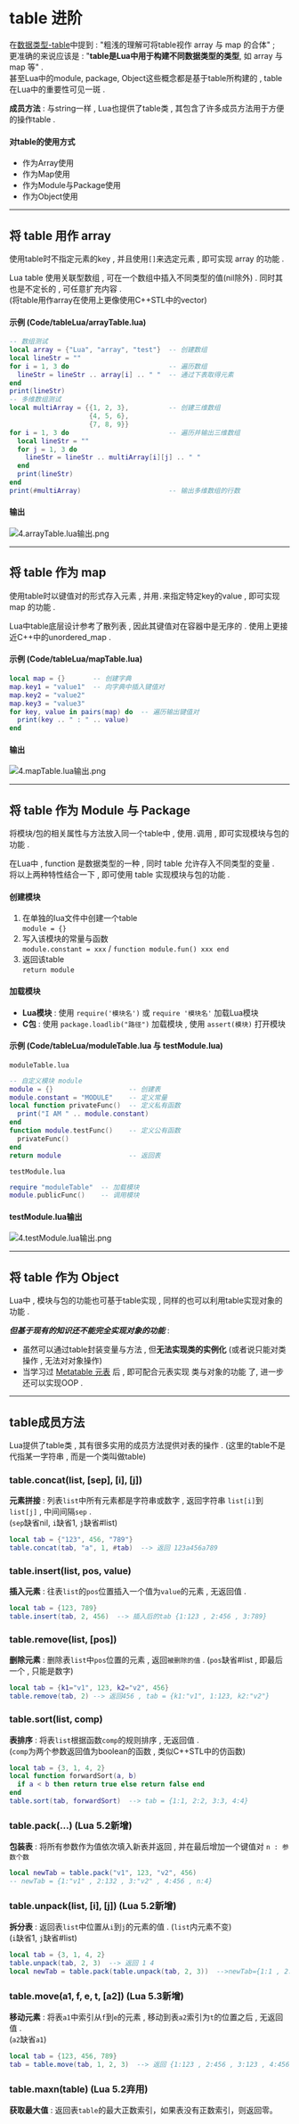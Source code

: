 
<div id="table进阶"></div>

# table 进阶
在[数据类型-table](1.数据类型.md/#table)中提到 : "粗浅的理解可将table视作 array 与 map 的合体" ;  
更准确的来说应该是 : "**table是Lua中用于构建不同数据类型的类型**, 如 array 与 map 等" .  
甚至Lua中的module, package, Object这些概念都是基于table所构建的 , table在Lua中的重要性可见一斑 .  

**成员方法** : 与string一样 , Lua也提供了table类 , 其包含了许多成员方法用于方便的操作table .  

#### 对table的使用方式
- 作为Array使用
- 作为Map使用
- 作为Module与Package使用
- 作为Object使用

---

<div id="array"></div>

## 将 table 用作 array 
使用table时不指定元素的key , 并且使用`[]`来选定元素 , 即可实现 array 的功能 .  

Lua table 使用关联型数组 , 可在一个数组中插入不同类型的值(nil除外) . 同时其也是不定长的 , 可任意扩充内容 .  
(将table用作array在使用上更像使用C++STL中的vector)

#### 示例 (Code/tableLua/arrayTable.lua)
```Lua
-- 数组测试
local array = {"Lua", "array", "test"}  -- 创建数组
local lineStr = ""
for i = 1, 3 do                         -- 遍历数组
  lineStr = lineStr .. array[i] .. " "  -- 通过下表取得元素
end
print(lineStr)
-- 多维数组测试
local multiArray = {{1, 2, 3},          -- 创建三维数组
                    {4, 5, 6},
                    {7, 8, 9}}
for i = 1, 3 do                         -- 遍历并输出三维数组
  local lineStr = ""
  for j = 1, 3 do
    lineStr = lineStr .. multiArray[i][j] .. " "
  end
  print(lineStr)
end
print(#multiArray)                      -- 输出多维数组的行数
```
#### 输出
![4.arrayTable.lua输出.png](../.img/4.arrayTable.lua输出.png)

---

<div id="map"></div>

## 将 table 作为 map
使用table时以键值对的形式存入元素 , 并用`.`来指定特定key的value , 即可实现 map 的功能 .  

Lua中table底层设计参考了散列表 , 因此其键值对在容器中是无序的 . 使用上更接近C++中的unordered_map .  
#### 示例 (Code/tableLua/mapTable.lua)
```Lua
local map = {}       -- 创建字典
map.key1 = "value1"  -- 向字典中插入键值对
map.key2 = "value2"
map.key3 = "value3"
for key, value in pairs(map) do  -- 遍历输出键值对
  print(key .. " : " .. value)
end
```
#### 输出
![4.mapTable.lua输出.png](../.img/4.mapTable.lua输出.png)

---

<div id="modulepackage"></div>

## 将 table 作为 Module 与 Package
将模块/包的相关属性与方法放入同一个table中 , 使用`.`调用 , 即可实现模块与包的功能 .  

在Lua中 , function 是数据类型的一种 , 同时 table 允许存入不同类型的变量 .  
将以上两种特性结合一下 , 即可使用 table 实现模块与包的功能 .  

#### 创建模块
1. 在单独的lua文件中创建一个table  
`module = {}`
2. 写入该模块的常量与函数  
`module.constant = xxx` / `function module.fun() xxx end`
3. 返回该table  
`return module`

#### 加载模块
- **Lua模块** : 使用 `require('模块名')` 或 `require '模块名'` 加载Lua模块
- **C包** : 使用 `package.loadlib("路径")` 加载模块 , 使用 `assert(模块)` 打开模块

#### 示例 (Code/tableLua/moduleTable.lua 与 testModule.lua)
`moduleTable.lua`
```Lua
-- 自定义模块 module
module = {}                   -- 创建表   
module.constant = "MODULE"    -- 定义常量
local function privateFunc()  -- 定义私有函数
  print("I AM " .. module.constant)
end
function module.testFunc()    -- 定义公有函数
  privateFunc()
end
return module                 -- 返回表
```
`testModule.lua`
```Lua
require "moduleTable"  -- 加载模块
module.publicFunc()    -- 调用模块
```
#### testModule.lua输出
![4.testModule.lua输出.png](../.img/4.testModule.lua输出.png)

---

<div id="object"></div>

## 将 table 作为 Object
Lua中 , 模块与包的功能也可基于table实现 , 同样的也可以利用table实现对象的功能 .  

***但基于现有的知识还不能完全实现对象的功能*** : 
- 虽然可以通过table封装变量与方法 , 但**无法实现类的实例化** (或者说只能对类操作 , 无法对对象操作)
- 当学习过 [Metatable 元表](5.元表与协程.md/#元表) 后 , 即可配合元表实现 类与对象的功能 了, 进一步还可以实现OOP .  

---

<div id="成员方法"></div>

## table成员方法
Lua提供了table类 , 其有很多实用的成员方法提供对表的操作 .  (这里的table不是代指某一字符串 , 而是一个类叫做table) 

### table.concat(list, [sep], [i], [j])
**元素拼接** : 列表`list`中所有元素都是字符串或数字 , 返回字符串 `list[i]`到`list[j]` , 中间间隔`sep` .  
(`sep`缺省nil, `i`缺省1, `j`缺省#list)
```Lua
local tab = {"123", 456, "789"}
table.concat(tab, "a", 1, #tab)  --> 返回 123a456a789
```

### table.insert(list, pos, value)
**插入元素** : 往表`list`的`pos`位置插入一个值为`value`的元素 , 无返回值 .  
```Lua
local tab = {123, 789}
table.insert(tab, 2, 456)  --> 插入后的tab {1:123 , 2:456 , 3:789}
```

### table.remove(list, [pos])
**删除元素** : 删除表`list`中`pos`位置的元素 , 返回`被删除的值` . (`pos`缺省#list , 即最后一个 , 只能是数字)
```Lua
local tab = {k1="v1", 123, k2="v2", 456}
table.remove(tab, 2) --> 返回456 , tab = {k1:"v1", 1:123, k2:"v2"}
```

### table.sort(list, comp)
**表排序** : 将表`list`根据函数`comp`的规则排序 , 无返回值 .  
(`comp`为两个参数返回值为boolean的函数 , 类似C++STL中的仿函数)
```Lua
local tab = {3, 1, 4, 2}
local function forwardSort(a, b)
  if a < b then return true else return false end
end
table.sort(tab, forwardSort)  --> tab = {1:1, 2:2, 3:3, 4:4}
```

### table.pack(...)  (Lua 5.2新增)
**包装表** : 将所有参数作为值依次填入新表并返回 , 并在最后增加一个键值对 `n : 参数个数`
```Lua
local newTab = table.pack("v1", 123, "v2", 456)
-- newTab = {1:"v1" , 2:132 , 3:"v2" , 4:456 , n:4}
```

### table.unpack(list, [i], [j]) (Lua 5.2新增)
**拆分表** : 返回表`list`中位置从`i`到`j`的元素的值 . (`list`内元素不变)  
(`i`缺省1, `j`缺省#list)
```Lua
local tab = {3, 1, 4, 2}
table.unpack(tab, 2, 3)  --> 返回 1 4
local newTab = table.pack(table.unpack(tab, 2, 3))  -->newTab={1:1 , 2:4 , n:2}
```

### table.move(a1, f, e, t, [a2]) (Lua 5.3新增)
**移动元素** : 将表`a1`中索引从`f`到`e`的元素 , 移动到表`a2`索引为`t`的位置之后 , 无返回值 .  
(`a2`缺省`a1`)
```Lua
local tab = {123, 456, 789}
tab = table.move(tab, 1, 2, 3)  --> 返回 {1:123 , 2:456 , 3:123 , 4:456}
```

### table.maxn(table) (Lua 5.2弃用)
**获取最大值** : 返回表`table`的最大正数索引，如果表没有正数索引，则返回零。